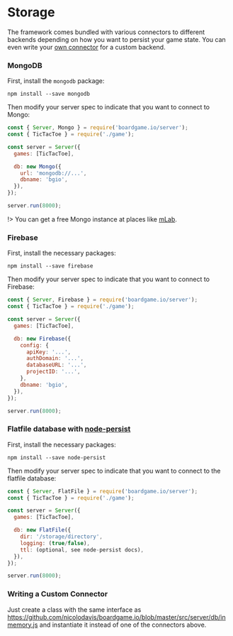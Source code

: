 # Storage

The framework comes bundled with various connectors to different backends
depending on how you want to persist your game state. You can even
write your [own connector](/storage?id=writing-a-custom-connector)
for a custom backend.

### MongoDB

First, install the `mongodb` package:

```
npm install --save mongodb
```

Then modify your server spec to indicate that you want to connect to Mongo:

```js
const { Server, Mongo } = require('boardgame.io/server');
const { TicTacToe } = require('./game');

const server = Server({
  games: [TicTacToe],

  db: new Mongo({
    url: 'mongodb://...',
    dbname: 'bgio',
  }),
});

server.run(8000);
```

!> You can get a free Mongo instance at places like [mLab](https://mlab.com/).

### Firebase

First, install the necessary packages:

```
npm install --save firebase
```

Then modify your server spec to indicate that you want to connect to Firebase:

```js
const { Server, Firebase } = require('boardgame.io/server');
const { TicTacToe } = require('./game');

const server = Server({
  games: [TicTacToe],

  db: new Firebase({
    config: {
      apiKey: '...',
      authDomain: '...',
      databaseURL: '...',
      projectID: '...',
    },
    dbname: 'bgio',
  }),
});

server.run(8000);
```

### Flatfile database with [node-persist](https://github.com/simonlast/node-persist)

First, install the necessary packages:

```
npm install --save node-persist
```

Then modify your server spec to indicate that you want to connect to the flatfile database:

```js
const { Server, FlatFile } = require('boardgame.io/server');
const { TicTacToe } = require('./game');

const server = Server({
  games: [TicTacToe],

  db: new FlatFile({
    dir: '/storage/directory', 
    logging: (true/false),
    ttl: (optional, see node-persist docs),
  }),
});

server.run(8000);
```

### Writing a Custom Connector

Just create a class with the same interface as
https://github.com/nicolodavis/boardgame.io/blob/master/src/server/db/inmemory.js and instantiate it instead of one of the connectors above.
